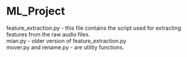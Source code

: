 # ML_Project

feature_extraction.py - this file contains the script used for extracting features from the raw audio files.  
mian.py - older version of feature_extraction.py  
mover.py and rename.py - are utility functions.
